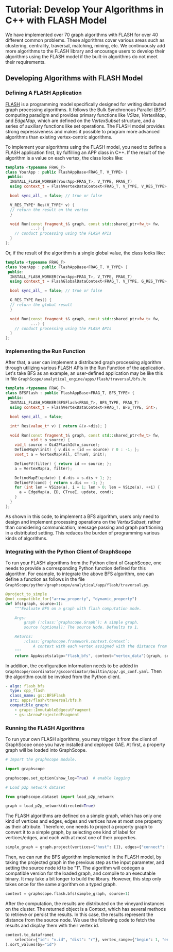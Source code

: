 # Tutorial: Develop Your Algorithms in C++ with FLASH Model

We have implemented over 70 graph algorithms with FLASH for over 40 different common problems. These algorithms cover various areas such as clustering, centrality, traversal, matching, mining, etc. We continuously add more algorithms to the FLASH library and encourage users to develop their algorithms using the FLASH model if the built-in algorithms do not meet their requirements.

## Developing Algorithms with FLASH Model

### Defining A FLASH Application

[FLASH](https://graphscope.io/docs/latest/analytical_engine/flash.html) is a programming model specifically designed for writing distributed graph processing algorithms. It follows the Bulk Synchronous Parallel (BSP) computing paradigm and provides primary functions like *VSize*, *VertexMap*, and *EdgeMap*, which are defined on the *VertexSubset* structure, and a series of auxiliary functions like set operations. The FLASH model provides strong expressiveness and makes it possible to program more advanced algorithms than existing vertex-centric algorithms.

To implement your algorithms using the FLASH model, you need to define a FLASH application first, by  fulfilling an APP class in C++. If the result of the algorithm is a value on each vertex, the class looks like:

```cpp
template <typename FRAG_T>
class YourApp : public FlashAppBase<FRAG_T, V_TYPE> {
 public:
  INSTALL_FLASH_WORKER(YourApp<FRAG_T>, V_TYPE, FRAG_T)
  using context_t = FlashVertexDataContext<FRAG_T, V_TYPE, V_RES_TYPE>;

  bool sync_all_ = false; // true or false

  V_RES_TYPE* Res(V_TYPE* v) {
  // return the result on the vertex
  }

  void Run(const fragment_t& graph, const std::shared_ptr<fw_t> fw,
           ...) {
	// conduct processing using the FLASH APIs
  }
};
```

Or, if the result of the algorithm is a single global value, the class looks like:

```cpp
template <typename FRAG_T>
class YourApp : public FlashAppBase<FRAG_T, V_TYPE> {
 public:
  INSTALL_FLASH_WORKER(YourApp<FRAG_T>, V_TYPE, FRAG_T)
  using context_t = FlashGlobalDataContext<FRAG_T, V_TYPE, G_RES_TYPE>;

  bool sync_all_ = false; // true or false

  G_RES_TYPE Res() {
  // return the global result
  }

  void Run(const fragment_t& graph, const std::shared_ptr<fw_t> fw,
           ...) {
	// conduct processing using the FLASH APIs
  }
};
```

### Implementing the Run Function

After that, a user can implement a distributed graph processing algorithm through utilizing various FLASH APIs in the Run Function of the application. Let's take BFS as an example, an user-defined application may be like this in file `GraphScope/analytical_engine/apps/flash/traversal/bfs.h`:

```cpp
template <typename FRAG_T>
class BFSFlash : public FlashAppBase<FRAG_T, BFS_TYPE> {
 public:
  INSTALL_FLASH_WORKER(BFSFlash<FRAG_T>, BFS_TYPE, FRAG_T)
  using context_t = FlashVertexDataContext<FRAG_T, BFS_TYPE, int>;

  bool sync_all_ = false;

  int* Res(value_t* v) { return &(v->dis); }

  void Run(const fragment_t& graph, const std::shared_ptr<fw_t> fw,
           oid_t o_source) {
    vid_t source = Oid2FlashId(o_source);
    DefineMapV(init) { v.dis = (id == source) ? 0 : -1; };
    vset_t a = VertexMap(All, CTrueV, init);

    DefineFV(filter) { return id == source; };
    a = VertexMap(a, filter);

    DefineMapE(update) { d.dis = s.dis + 1; };
    DefineFV(cond) { return v.dis == -1; };
    for (int len = VSize(a), i = 1; len > 0; len = VSize(a), ++i) {
      a = EdgeMap(a, ED, CTrueE, update, cond);
    }
  }
};
```
As shown in this code, to implement a BFS algorithm, users only need to design and implement processing operations on the *VertexSubset*, rather than considering communication, message passing and graph partitioning in a distributed setting. This reduces the burden of programming various kinds of algorithms.

### Integrating with the Python Client of GraphScope

To run your FLASH algorithms from the Python client of GraphScope, one needs to provide a corresponding Python function defined for this algorithm. For example, to integrate the above BFS algorithm, one can define a function as follows in the file `GraphScope/python/graphscope/analytical/app/flash/traversal.py`.

```python
@project_to_simple
@not_compatible_for("arrow_property", "dynamic_property")
def bfs(graph, source=1):
    """Evaluate BFS on a graph with flash computation mode.

    Args:
        graph (:class:`graphscope.Graph`): A simple graph.
        source (optional): The source Node. Defaults to 1.

    Returns:
        :class:`graphscope.framework.context.Context`:
            A context with each vertex assigned with the distance from source.
    """
    return AppAssets(algo="flash_bfs", context="vertex_data")(graph, source)
```

In addition, the configuration information needs to be added in `GraphScope/coordinator/gscoordinator/builtin/app/.gs_conf.yaml`. Then the algorithm could be invoked from the Python client.

```yaml
- algo: flash_bfs
  type: cpp_flash
  class_name: gs::BFSFlash
  src: apps/flash/traversal/bfs.h
  compatible_graph:
    - grape::ImmutableEdgecutFragment
    - gs::ArrowProjectedFragment
```

### Running the FLASH Algorithms

To run your own FLASH algorithms, you may trigger it from the client of GraphScope once you have installed and deployed GAE. At first, a property graph will be loaded into GraphScope.

```python
# Import the graphscope module.

import graphscope

graphscope.set_option(show_log=True)  # enable logging
```

```python
# Load p2p network dataset

from graphscope.dataset import load_p2p_network

graph = load_p2p_network(directed=True)
```

The FLASH algorithms are defined on a simple graph, which has only one kind of vertices and edges, edges and vertices have at most one property as their attribute. Therefore, one needs to project a property graph to convert it to a simple graph, by selecting one kind of label for vertices/edges, and each with at most one of their properties.

```python
simple_graph = graph.project(vertices={"host": []}, edges={"connect": ["dist"]})
```

Then, we can run the BFS algorithm implemented in the FLASH model, by taking the projected graph in the previous step as the input parameter, and setting the source node id to be "1". The algorithm will codegen a compatible version for the loaded graph, and compile to an executable binary. It may take a bit longer to build the library. However, this step only takes once for the same algorithm on a typed graph.

```python
context = graphscope.flash.bfs(simple_graph, source=1)
```

After the computation, the results are distributed on the vineyard instances on the cluster. The returned object is a Context, which has several methods to retrieve or persist the results.
In this case, the results represent the distance from the source node. We use the following code to fetch the results and display them with their vertex id.

```python
context.to_dataframe(
	selector={"id": "v.id", "dist": "r"}, vertex_range={"begin": 1, "end": 10}
).sort_values(by="id")
```
